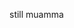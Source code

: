 still muamma

<!---
freshtecer/freshtecer is a ✨ special ✨ repository because its `README.md` (this file) appears on your GitHub profile.
You can click the Preview link to take a look at your changes.
--->
